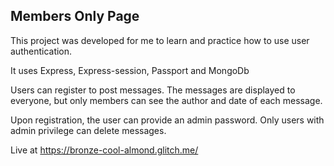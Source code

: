 ## Members Only Page

This project was developed for me to learn and practice how to use user authentication.

It uses Express, Express-session, Passport and MongoDb

Users can register to post messages. The messages are displayed to everyone, but only members can see the author and date of each message.

Upon registration, the user can provide an admin password. Only users with admin privilege can delete messages.

Live at https://bronze-cool-almond.glitch.me/
